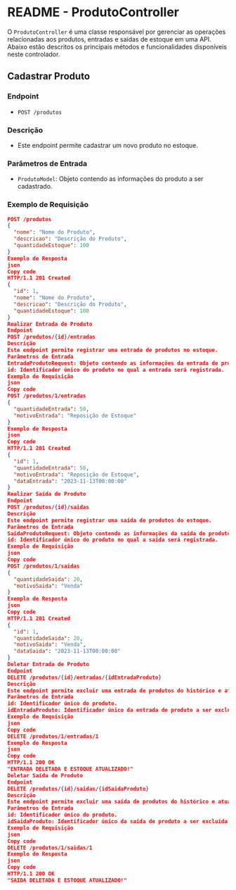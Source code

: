 # README - ProdutoController

O `ProdutoController` é uma classe responsável por gerenciar as operações relacionadas aos produtos, entradas e saídas de estoque em uma API. Abaixo estão descritos os principais métodos e funcionalidades disponíveis neste controlador.

## Cadastrar Produto

### Endpoint
- `POST /produtos`

### Descrição
- Este endpoint permite cadastrar um novo produto no estoque.

### Parâmetros de Entrada
- `ProdutoModel`: Objeto contendo as informações do produto a ser cadastrado.

### Exemplo de Requisição
```json
POST /produtos
{
  "nome": "Nome do Produto",
  "descricao": "Descrição do Produto",
  "quantidadeEstoque": 100
}
Exemplo de Resposta
json
Copy code
HTTP/1.1 201 Created
{
  "id": 1,
  "nome": "Nome do Produto",
  "descricao": "Descrição do Produto",
  "quantidadeEstoque": 100
}
Realizar Entrada de Produto
Endpoint
POST /produtos/{id}/entradas
Descrição
Este endpoint permite registrar uma entrada de produtos no estoque.
Parâmetros de Entrada
EntradaProdutoRequest: Objeto contendo as informações da entrada de produtos.
id: Identificador único do produto no qual a entrada será registrada.
Exemplo de Requisição
json
Copy code
POST /produtos/1/entradas
{
  "quantidadeEntrada": 50,
  "motivoEntrada": "Reposição de Estoque"
}
Exemplo de Resposta
json
Copy code
HTTP/1.1 201 Created
{
  "id": 1,
  "quantidadeEntrada": 50,
  "motivoEntrada": "Reposição de Estoque",
  "dataEntrada": "2023-11-13T00:00:00"
}
Realizar Saída de Produto
Endpoint
POST /produtos/{id}/saidas
Descrição
Este endpoint permite registrar uma saída de produtos do estoque.
Parâmetros de Entrada
SaidaProdutoRequest: Objeto contendo as informações da saída de produtos.
id: Identificador único do produto no qual a saída será registrada.
Exemplo de Requisição
json
Copy code
POST /produtos/1/saidas
{
  "quantidadeSaida": 20,
  "motivoSaida": "Venda"
}
Exemplo de Resposta
json
Copy code
HTTP/1.1 201 Created
{
  "id": 1,
  "quantidadeSaida": 20,
  "motivoSaida": "Venda",
  "dataSaida": "2023-11-13T00:00:00"
}
Deletar Entrada de Produto
Endpoint
DELETE /produtos/{id}/entradas/{idEntradaProduto}
Descrição
Este endpoint permite excluir uma entrada de produtos do histórico e atualizar o estoque.
Parâmetros de Entrada
id: Identificador único do produto.
idEntradaProduto: Identificador único da entrada de produto a ser excluída.
Exemplo de Requisição
json
Copy code
DELETE /produtos/1/entradas/1
Exemplo de Resposta
json
Copy code
HTTP/1.1 200 OK
"ENTRADA DELETADA E ESTOQUE ATUALIZADO!"
Deletar Saída de Produto
Endpoint
DELETE /produtos/{id}/saidas/{idSaidaProduto}
Descrição
Este endpoint permite excluir uma saída de produtos do histórico e atualizar o estoque.
Parâmetros de Entrada
id: Identificador único do produto.
idSaidaProduto: Identificador único da saída de produto a ser excluída.
Exemplo de Requisição
json
Copy code
DELETE /produtos/1/saidas/1
Exemplo de Resposta
json
Copy code
HTTP/1.1 200 OK
"SAIDA DELETADA E ESTOQUE ATUALIZADO!"
